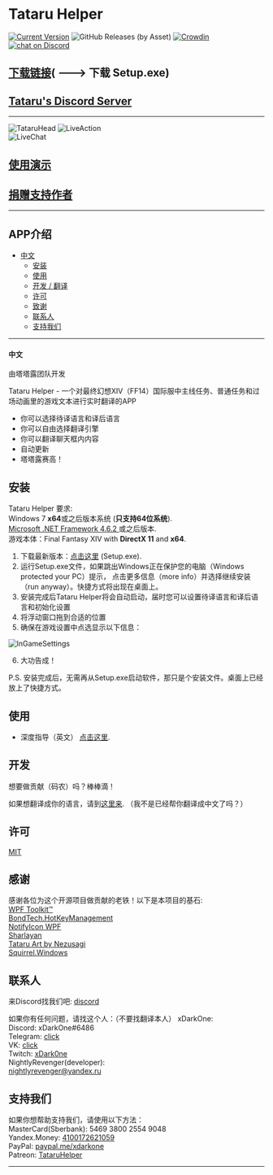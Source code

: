 # Tataru Helper

[![Current Version](https://img.shields.io/github/release/NightlyRevenger/TataruHelper)](https://github.com/NightlyRevenger/TataruHelper/releases) ![GitHub Releases (by Asset)](https://img.shields.io/github/downloads/NightlyRevenger/TataruHelper/latest/TataruHelper-0.9.40-full.nupkg?label=Downloads)  [![Crowdin](https://badges.crowdin.net/tataru-helper/localized.svg)](https://crowdin.com/project/tataru-helper) <a href="https://discord.gg/bSrpbd9">
        <img src="https://img.shields.io/discord/592039000538349569?logo=discord"
            alt="chat on Discord"></a>
            
[下载链接](https://github.com/NightlyRevenger/TataruHelper/releases/latest)( ---> 下载 Setup.exe)  
-
[Tataru's Discord Server](https://discord.gg/bSrpbd9)  
-
---
![TataruHead](./Tataru_img.png) ![LiveAction](./LiveAction.gif)  
![LiveChat](./2020-08-18_21-21-05.gif)
 
## [使用演示](https://youtu.be/7HiQXzmkQuw)  

## [捐赠支持作者](https://github.com/NightlyRevenger/TataruHelper/blob/master/README.md#support)  

---
## APP介绍
* [中文](#中文)
   * [安装](#安装)
   * [使用](#使用)
   * [开发 / 翻译](#开发)
   * [许可](#许可)
   * [致谢](#致谢)
   * [联系人](#联系人)
   * [支持我们](#支持我们)
   
---

#### 中文
由塔塔露团队开发

Tataru Helper - 一个对最终幻想XIV（FF14）国际服中主线任务、普通任务和过场动画里的游戏文本进行实时翻译的APP

  - 你可以选择待译语言和译后语言
  - 你可以自由选择翻译引擎
  - 你可以翻译聊天框内内容
  - 自动更新
  - 塔塔露赛高！


## 安装

Tataru Helper 要求:  
Windows 7 **x64**或之后版本系统 (**只支持64位系统**).  
[Microsoft .NET Framework 4.6.2 ](https://www.microsoft.com/net/download/dotnet-framework-runtime)或之后版本.   
游戏本体：Final Fantasy XIV with **DirectX 11** and **x64**.  

1. 下载最新版本：[点击这里](https://github.com/NightlyRevenger/TataruHelper/releases/latest) (Setup.exe).
2. 运行Setup.exe文件，如果跳出Windows正在保护您的电脑（Windows protected your PC）提示， 点击更多信息（more info）并选择继续安装（run anyway）。快捷方式将出现在桌面上。
3. 安装完成后Tataru Helper将会自动启动，届时您可以设置待译语言和译后语言和初始化设置
4. 将浮动窗口拖到合适的位置
5. 确保在游戏设置中点选显示以下信息：

![InGameSettings](./InGameSettings.png) 

6. 大功告成！

P.S. 安装完成后，无需再从Setup.exe启动软件，那只是个安装文件。桌面上已经放上了快捷方式。

## 使用
- 深度指导（英文） [点击这里](./Guide.MD).

## 开发

想要做贡献（码农）吗？棒棒滴！

如果想翻译成你的语言，请到[这里来](https://crowdin.com/project/tataru-helper).
（我不是已经帮你翻译成中文了吗？）

## 许可

[MIT](/LICENSE)

## 感谢

感谢各位为这个开源项目做贡献的老铁！以下是本项目的基石:  
[WPF Toolkit™](https://github.com/xceedsoftware/wpftoolkit)  
[BondTech.HotKeyManagement](https://github.com/bondtech/HotKey-Manager-for-WinForm-and-WPF-Apps)  
[NotifyIcon WPF](https://bitbucket.org/hardcodet/notifyicon-wpf/)  
[Sharlayan](https://github.com/FFXIVAPP/sharlayan)  
[Tataru Art by Nezusagi](https://www.deviantart.com/nezusagi)  
[Squirrel.Windows](https://github.com/Squirrel/Squirrel.Windows)  

## 联系人

来Discord找我们吧: [discord](https://discord.gg/bSrpbd9)  

如果你有任何问题，请找这个人：（不要找翻译本人）
xDarkOne:  
Discord: xDarkOne#6486  
Telegram: [click](https://t.me/xDarkOne)  
VK: [click](https://vk.com/velikov_ra)  
Twitch: [xDark0ne](https://www.twitch.tv/xdark0ne)  
NightlyRevenger(developer):  
[nightlyrevenger@yandex.ru](mailto:nightlyrevenger@yandex.ru)  

## 支持我们

如果你想帮助支持我们，请使用以下方法：  
MasterCard(Sberbank): 5469 3800 2554 9048  
Yandex.Money: [4100172621059](https://money.yandex.ru/to/4100172621059)  
PayPal: [paypal.me/xdarkone](https://www.paypal.me/xdarkone)  
Patreon: [TataruHelper](https://www.patreon.com/TataruHelper)  

---
